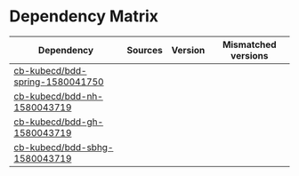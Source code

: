 # Dependency Matrix

Dependency | Sources | Version | Mismatched versions
---------- | ------- | ------- | -------------------
[cb-kubecd/bdd-spring-1580041750](https://github.com/cb-kubecd/bdd-spring-1580041750.git) |  | []() | 
[cb-kubecd/bdd-nh-1580043719](https://github.com/cb-kubecd/bdd-nh-1580043719.git) |  | []() | 
[cb-kubecd/bdd-gh-1580043719](https://github.com/cb-kubecd/bdd-gh-1580043719.git) |  | []() | 
[cb-kubecd/bdd-sbhg-1580043719](https://github.com/cb-kubecd/bdd-sbhg-1580043719.git) |  | []() | 
